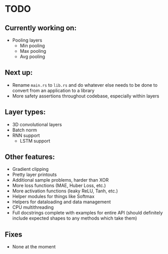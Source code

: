 # TODO

## Currently working on:

-   Pooling layers
    -   Min pooling
    -   Max pooling
    -   Avg pooling

## Next up:

-   Rename `main.rs` to `lib.rs` and do whatever else needs to be done to convert from
    an application to a library
-   More safety assertions throughout codebase, especially within layers

## Layer types:

-   3D convolutional layers
-   Batch norm
-   RNN support
    -   LSTM support

## Other features:

-   Gradient clipping
-   Pretty layer printouts
-   Additional sample problems, harder than XOR
-   More loss functions (MAE, Huber Loss, etc.)
-   More activation functions (leaky ReLU, Tanh, etc.)
-   Helper modules for things like Softmax
-   Helpers for dataloading and data management
-   CPU multithreading
-   Full docstrings complete with examples for entire API (should definitely include expected shapes to any methods which take them)

## Fixes

-   None at the moment
